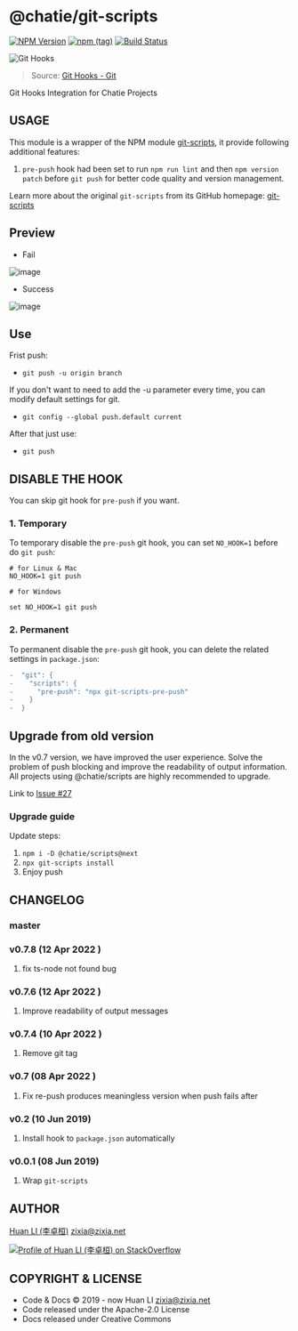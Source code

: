 # @chatie/git-scripts

[![NPM Version](https://badge.fury.io/js/%40chatie%2Fgit-scripts.svg)](https://www.npmjs.com/package/@chatie/git-scripts)
[![npm (tag)](https://img.shields.io/npm/v/%40chatie/git-scripts/next.svg)](https://www.npmjs.com/package/@chatie/git-scripts?activeTab=versions)
[![Build Status](https://travis-ci.com/Chatie/git-scripts.svg?branch=master)](https://travis-ci.com/Chatie/git-scripts)

![Git Hooks](https://chatie.github.io/git-scripts/images/git-hook.gif)
> Source: [Git Hooks - Git](https://www.seekpng.com/ipng/u2w7o0i1u2w7o0e6_git-hooks-git/)

Git Hooks Integration for Chatie Projects

## USAGE

This module is a wrapper of the NPM module [git-scripts](https://www.npmjs.com/package/git-scripts), it provide following additional features:

1. `pre-push` hook had been set to run `npm run lint` and then `npm version patch` before `git push` for better code quality and version management.

Learn more about the original `git-scripts` from its GitHub homepage: [git-scripts](https://github.com/nkzawa/git-scripts)

## Preview

- Fail

![image](https://user-images.githubusercontent.com/5285894/163552995-87d0e331-568d-430c-b323-a076279e637a.png)

- Success

![image](https://user-images.githubusercontent.com/5285894/163553127-23538ade-c321-4028-b0e5-806097cae2a8.png)

## Use

Frist push:

- `git push -u origin branch`

If you don't want to need to add the -u parameter every time, you can modify default settings for git.

- `git config --global push.default current`

After that just use:

- `git push`

## DISABLE THE HOOK

You can skip git hook for `pre-push` if you want.

### 1. Temporary

To temporary disable the `pre-push` git hook, you can set `NO_HOOK=1` before do `git push`:

```shell
# for Linux & Mac
NO_HOOK=1 git push

# for Windows

set NO_HOOK=1 git push
```

### 2. Permanent

To permanent disable the `pre-push` git hook, you can delete the related settings in `package.json`:

```diff
-  "git": {
-    "scripts": {
-      "pre-push": "npx git-scripts-pre-push"
-    }
-  }
```

## Upgrade from old version

In the v0.7 version, we have improved the user experience. Solve the problem of push blocking and improve the readability of output information.
All projects using @chatie/scripts are highly recommended to upgrade.

Link to [Issue #27](https://github.com/Chatie/git-scripts/issues/27)

### Upgrade guide

Update steps:

1. `npm i -D @chatie/scripts@next`
2. `npx git-scripts install`
3. Enjoy push

## CHANGELOG

### master

### v0.7.8 (12 Apr 2022 )

1. fix ts-node not found bug

### v0.7.6 (12 Apr 2022 )

1. Improve readability of output messages

### v0.7.4 (10 Apr 2022 )

1. Remove git tag

### v0.7 (08 Apr 2022 )

1. Fix re-push produces meaningless version when push fails after

### v0.2 (10 Jun 2019)

1. Install hook to `package.json` automatically

### v0.0.1 (08 Jun 2019)

1. Wrap `git-scripts`

## AUTHOR

[Huan LI (李卓桓)](http://linkedin.com/in/zixia) zixia@zixia.net

[![Profile of Huan LI (李卓桓) on StackOverflow](https://stackexchange.com/users/flair/265499.png)](https://stackexchange.com/users/265499)

## COPYRIGHT & LICENSE

- Code & Docs © 2019 - now Huan LI zixia@zixia.net
- Code released under the Apache-2.0 License
- Docs released under Creative Commons
